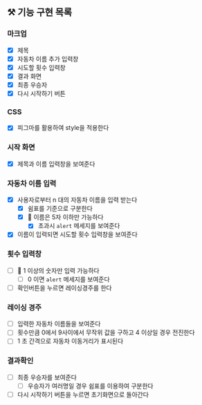 ## ⚒️ 기능 구현 목록

### 마크업

- [x] 제목
- [x] 자동차 이름 추가 입력창
- [x] 시도할 횟수 입력창
- [x] 결과 화면
- [x] 최종 우승자
- [x] 다시 시작하기 버튼

### CSS

- [x] 피그마를 활용하여 style을 적용한다

### 시작 화면

- [x] 제목과 이름 입력창을 보여준다

### 자동차 이름 입력

- [x] 사용자로부터 n 대의 자동차 이름을 입력 받는다
  - [x] 쉼표를 기준으로 구분한다
  - [x] 🚦 이름은 5자 이하만 가능하다
    - [x] 초과시 `alert` 메세지를 보여준다
- [x] 이름이 입력되면 시도할 횟수 입력창을 보여준다

### 횟수 입력창

- [ ] 🚦 1 이상의 숫자만 입력 가능하다
  - [ ] 0 이면 `alert` 메세지를 보여준다
- [ ] 확인버튼을 누르면 레이싱경주를 한다

### 레이싱 경주

- [ ] 입력한 자동차 이름들을 보여준다
- [ ] 횟수만큼 0에서 9사이에서 무작위 값을 구하고 4 이상일 경우 전진한다
- [ ] 1 초 간격으로 자동차 이동거리가 표시된다

### 결과확인

- [ ] 최종 우승자를 보여준다
  - [ ] 우승자가 여러명일 경우 쉼표를 이용하여 구분한다
- [ ] 다시 시작하기 버튼을 누르면 초기화면으로 돌아간다
